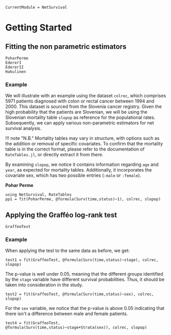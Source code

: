 ```@meta
CurrentModule = NetSurvival
```

# Getting Started

## Fitting the non parametric estimators

```@docs
PoharPerme
EdererI
EdererII
Hakulinen
```

### Example

We will illustrate with an example using the dataset `colrec`, which comprises $5971$ patients diagnosed with colon or rectal cancer  between 1994 and 2000. This dataset is sourced from the Slovenia cancer registry. Given the high probability that the patients are Slovenian, we will be using the Slovenian mortality table `slopop` as reference for the populational rates. Subsequently, we can apply various non-parametric estimators for net survival analysis.

!!! note "N.B." 
    Mortality tables may vary in structure, with options such as the addition or removal of specific covariates. To confirm that the mortality table is in the correct format, please refer to the documentation of `RateTables.jl`, or directly extract it from there.

By examining `slopop`, we notice it contains information regarding `age` and `year`, as expected for mortality tables. Additionally, it incorporates the covariate sex, which has two possible entries (`:male` or `:female`).

**Pohar Perme**
```@example 1
using NetSurvival, RateTables
pp1 = fit(PoharPerme, @formula(Surv(time,status)~1), colrec, slopop)
```

## Applying the Grafféo log-rank test

```@docs
GraffeoTest
```

### Example

When applying the test to the same data as before, we get:

```@example 1
test1 = fit(GraffeoTest, @formula(Surv(time,status)~stage), colrec, slopop)
```

The p-value is well under $0.05$, meaning that the different groups identified by the `stage` variable have different survival probabilities. Thus, it should be taken into consideration in the study.

```@example 1
test2 = fit(GraffeoTest, @formula(Surv(time,status)~sex), colrec, slopop)
```

For the `sex` variable, we notice that the p-value is above $0.05$ indicating that there isn't a difference between male and female patients.

```@example 1
test4 = fit(GraffeoTest, @formula(Surv(time,status)~stage+Strata(sex)), colrec, slopop)
```